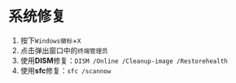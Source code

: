 # 系统修复

1. 按下```Windows徽标```+```X```
2. 点击弹出窗口中的```终端管理员```
3. 使用**DISM**修复：```DISM /Online /Cleanup-image /Restorehealth```
4. 使用**sfc**修复：```sfc /scannow```